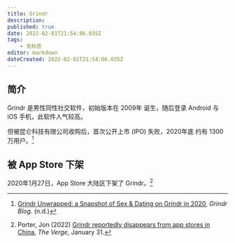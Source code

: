 ```yaml
---
title: Grindr
description:
published: true
date: 2022-02-01T21:54:06.035Z
tags:
    - 无标签
editor: markdown
dateCreated: 2022-02-01T21:54:06.035Z
---
```


## 简介

Grindr 是男性同性社交软件，初始版本在 2009年 诞生，随后登录 Android 与 iOS 手机，此软件人气较高。

但被昆仑科技有限公司收购后，首次公开上市 (IPO) 失败，2020年底 约有 1300 万用户。[^g_b]

## 被 App Store 下架

2020年1月27日，App Store 大陆区下架了 Grindr。[^theverge]

[^g_b]: [Grindr Unwrapped: a Snapshot of Sex & Dating on Grindr in 2020]([https://blog.grindr.com/blog/grindr-unwrapped-2020](https://blog.grindr.com/blog/grindr-unwrapped-2020)), _Grindr Blog_. (n.d.)

[^theverge]: Porter, Jon (2022) [Grindr reportedly disappears from app stores in China]([https://www.theverge.com/2022/1/31/22910129/grindr-china-app-store-removal-ios-android](https://www.theverge.com/2022/1/31/22910129/grindr-china-app-store-removal-ios-android)), _The Verge_, January 31.
